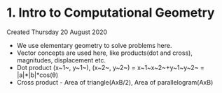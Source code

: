 # 1. Intro to Computational Geometry
Created Thursday 20 August 2020

* We use elementary geometry to solve problems here.
* Vector concepts are used here, like products(dot and cross), magnitudes, displacement etc.
* Dot product (x~1~, y~1~), (x~2~, y~2~) = x~1~x~2~+y~1~y~2~ = |a|*|b|*cos(θ)
* Cross product - Area of triangle(AxB/2), Area of parallelogram(AxB)


